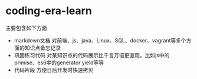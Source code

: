 # coding-era-learn
主要包含如下方面
- markdown文档
对前端、js、java、Linux、SQL、docker、vagrant等多个方面的知识点备忘记录
- 巩固练习代码
对某知识点的代码展示比千言万语更直观，比如js中的primise、es6中的generator yield等等
- 代码片段
方便日后开发时快速拷贝
